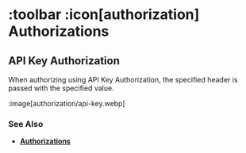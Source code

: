 # :toolbar :icon[authorization] Authorizations

## API Key Authorization

When authorizing using API Key Authorization, the specified header is passed with the specified value.

:image[authorization/api-key.webp]

### See Also

* [**Authorizations**](help:authorizations)

